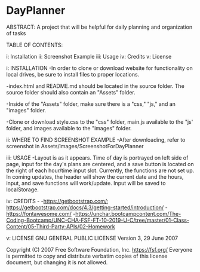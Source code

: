 # DayPlanner
ABSTRACT: A project that will be helpful for daily planning and organization of tasks

TABLE OF CONTENTS:

i: Installation
ii: Screenshot Example
iii: Usage 
iv: Credits 
v: License

i: INSTALLATION -In order to clone or download website for functionality on local drives, be sure to install files to proper locations.

-index.html and README.md should be located in the source folder. The source folder should also contain an "Assets" folder.

-Inside of the "Assets" folder, make sure there is a "css," "js," and an "images" folder.

-Clone or download style.css to the "css" folder, main.js available to the "js' folder, and images available to the "images" folder.

ii: WHERE TO FIND SCREENSHOT EXAMPLE -After downloading, refer to screenshot in Assets/images/ScreenshotForDayPlanner

iii: USAGE -Layout is as it appears. Time of day is portrayed on left side of page, input for the day's plans are centered, and a save button is located on the right of each hour/time input slot. Currently, the functions are not set up. In coming updates, the header will show the current date and the hours, input, and save functions will work/update. Input will be saved to localStorage.

iv: CREDITS -
-https://getbootstrap.com/; https://getbootstrap.com/docs/4.3/getting-started/introduction/
-https://fontawesome.com/
-https://unchar.bootcampcontent.com/The-Coding-Bootcamp/UNC-CHA-FSF-FT-10-2019-U-C/tree/master/01-Class-Content/05-Third-Party-APIs/02-Homework 

v: LICENSE GNU GENERAL PUBLIC LICENSE Version 3, 29 June 2007

Copyright (C) 2007 Free Software Foundation, Inc. https://fsf.org/ Everyone is permitted to copy and distribute verbatim copies of this license document, but changing it is not allowed.